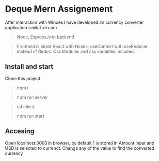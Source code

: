 # Deque Mern Assignement


After interaction with Winces I have developed an currency converter application similat xe.com

> Node, ExpressJs in backend.

> Frontend is latest React with Hooks, useContext with useReducer instead of Redux. Css Modules and css variables included.


## Install and start
Clone this project 

> npm i
> 
> npm run server

>cd client
> 
> npm run start

## Accesing
Open localhost:3000 in browser, by default 1 is stored in Amount input and USD is selected to currenct. Change any of the value to find the converted currency